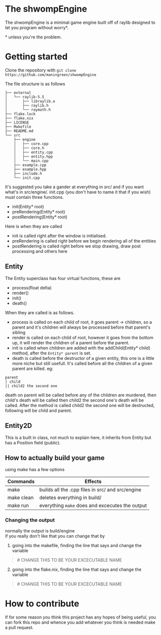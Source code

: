 # The shwompEngine

The shwompEngine is a minimal game engine built off of raylib designed to let you program without worry*.

\* unless you're the problem.

# Getting started

Clone the repository with `git clone https://github.com/maningreen/shwompEngine`

The file structure is as follows
```
├── external
│   └── raylib-5.5
│       ├── libraylib.a
│       ├── raylib.h
│       └── raymath.h
├── flake.lock
├── flake.nix
├── LICENSE
├── Makefile
├── README.md
└── src
    ├── engine
    │   ├── core.cpp
    │   ├── core.h
    │   ├── entity.cpp
    │   ├── entity.hpp
    │   └── main.cpp
    ├── example.cpp
    ├── example.hpp
    ├── include.h
    └── init.cpp
```

It's suggested you take a gander at everything in src/ and if you want what's in src/engine/. init.cpp (you don't have to name it that if you wish) must contain three functions. 
* init(Entity* root)
* preRendering(Entity* root)
* postRendering(Entity* root)

Here is when they are called

* init is called right after the window is initialised.
* preRendering is called right before we begin rendering all of the entities
* postRendering is called right before we stop drawing, draw post processing and others here

## Entity

The Entity superclass has four virtual functions, these are
* process(float delta)
* render()
* init()
* death()

When they are called is as follows.

* process is called on each child of root, it goes parent -> children, so a parent and it's children will always be processed before that parent's sibling
* render is called on each child of root, however it goes from the bottom up, it will render the children of a parent before the parent.
* init is called when children are added with the addChild(Entity* child) method, after the `Entity* parent` is set.
* death is called before the destructor of a given entity, this one is a little more niche but still usefull. It's called before all the children of a given parent are killed. eg:
```
parent
| child
|| child2 the second one
```
death on parent will be called before any of the children are murdered, then child's death will be called then child2 the second one's death will be called. After the method is called child2 the second one will be destructed, following will be child and parent.

## Entity2D

This is a built in class, not much to explain here, it inherits from Entity but has a Position field (public).

## How to actually build your game

using make has a few options

| Commands | Effects |
|----------|---------|
| make     | builds all the .cpp files in src/ and src/engine |
| make clean | deletes everything in build/ |
| make run | everything `make` does and excecutes the output |

### Changing the output

normally the output is build/engine <br>
if you really don't like that you can change that by

1. going into the makefile, finding the line that says and change the variable
>  \# CHANGE THIS TO BE YOUR EXCECUTABLE NAME

2. going into the flake.nix, finding the line that says and change the variable
>  \# CHANGE THIS TO BE YOUR EXCECUTABLE NAME


# How to contribute

If for some reason you think this project has any hopes of being useful, you can fork this repo and whence you add whatever you think is needed make a pull request.
